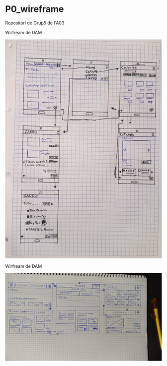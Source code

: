 # P0_wireframe
Repositori de Grup5 de l'A03

Wirfream de DAM

![alt text](<WhatsApp Image 2024-10-27 at 23.55.21.jpeg>)

Wirfream de DAM

![alt text](<WhatsApp Image 2024-10-28 at 22.51.46.jpeg>)
